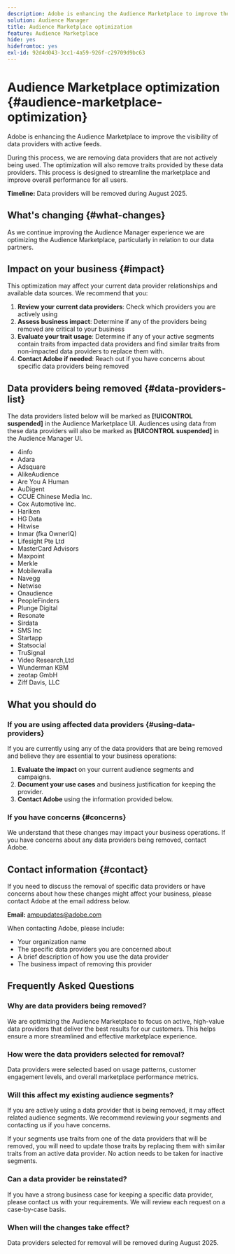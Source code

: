 ```yaml
---
description: Adobe is enhancing the Audience Marketplace to improve the visibility of data providers with active feeds.
solution: Audience Manager
title: Audience Marketplace optimization
feature: Audience Marketplace
hide: yes
hidefromtoc: yes
exl-id: 92d4d043-3cc1-4a59-926f-c29709d9bc63
---
```

# Audience Marketplace optimization {#audience-marketplace-optimization}

Adobe is enhancing the Audience Marketplace to improve the visibility of data providers with active feeds.

During this process, we are removing data providers that are not actively being used. The optimization will also remove traits provided by these data providers. This process is designed to streamline the marketplace and improve overall performance for all users.

**Timeline:** Data providers will be removed during August 2025.

## What's changing {#what-changes}

As we continue improving the Audience Manager experience we are optimizing the Audience Marketplace, particularly in relation to our data partners.

## Impact on your business {#impact}

This optimization may affect your current data provider relationships and available data sources. We recommend that you:

1. **Review your current data providers**: Check which providers you are actively using
2. **Assess business impact**: Determine if any of the providers being removed are critical to your business
3. **Evaluate your trait usage**: Determine if any of your active segments contain traits from impacted data providers and find similar traits from non-impacted data providers to replace them with.
4. **Contact Adobe if needed**: Reach out if you have concerns about specific data providers being removed

## Data providers being removed {#data-providers-list}

The data providers listed below will be marked as **[!UICONTROL suspended]** in the Audience Marketplace UI. Audiences using data from these data providers will also be marked as **[!UICONTROL suspended]** in the Audience Manager UI.

* 4info
* Adara
* Adsquare
* AlikeAudience
* Are You A Human
* AuDigent
* CCUE Chinese Media Inc.
* Cox Automotive Inc.
* Hariken
* HG Data
* Hitwise
* Inmar (fka OwnerIQ)
* Lifesight Pte Ltd
* MasterCard Advisors
* Maxpoint
* Merkle
* Mobilewalla
* Navegg
* Netwise
* Onaudience
* PeopleFinders
* Plunge Digital
* Resonate
* Sirdata
* SMS Inc
* Startapp
* Statsocial
* TruSignal
* Video Research,Ltd
* Wunderman KBM
* zeotap GmbH
* Ziff Davis, LLC


## What you should do

### If you are using affected data providers {#using-data-providers}

If you are currently using any of the data providers that are being removed and believe they are essential to your business operations:

1. **Evaluate the impact** on your current audience segments and campaigns.
2. **Document your use cases** and business justification for keeping the provider.
3. **Contact Adobe** using the information provided below.

### If you have concerns {#concerns}

We understand that these changes may impact your business operations. If you have concerns about any data providers being removed, contact Adobe.

## Contact information {#contact}

If you need to discuss the removal of specific data providers or have concerns about how these changes might affect your business, please contact Adobe at the email address below.

**Email:** ampupdates@adobe.com

When contacting Adobe, please include:

* Your organization name
* The specific data providers you are concerned about
* A brief description of how you use the data provider
* The business impact of removing this provider

## Frequently Asked Questions

### Why are data providers being removed?

We are optimizing the Audience Marketplace to focus on active, high-value data providers that deliver the best results for our customers. This helps ensure a more streamlined and effective marketplace experience.

### How were the data providers selected for removal?

Data providers were selected based on usage patterns, customer engagement levels, and overall marketplace performance metrics.

### Will this affect my existing audience segments?

If you are actively using a data provider that is being removed, it may affect related audience segments. We recommend reviewing your segments and contacting us if you have concerns.

If your segments use traits from one of the data providers that will be removed, you will need to update those traits by replacing them with similar traits from an active data provider. No action needs to be taken for inactive segments.

### Can a data provider be reinstated?

If you have a strong business case for keeping a specific data provider, please contact us with your requirements. We will review each request on a case-by-case basis.

### When will the changes take effect?

Data providers selected for removal will be removed during August 2025.
